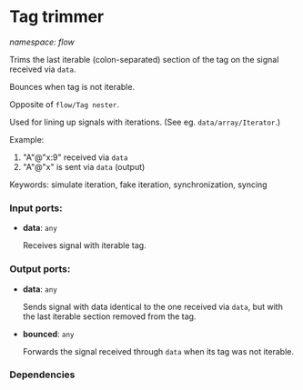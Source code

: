 # Tag trimmer

_namespace: flow_

Trims the last iterable (colon-separated) section of the tag on the signal received via `data`.

Bounces when tag is not iterable.

Opposite of `flow/Tag nester`.

Used for lining up signals with iterations. (See eg. `data/array/Iterator`.)

Example:
1. "A"@"x:9" received via `data`
2. "A"@"x" is sent via `data` (output)

Keywords: simulate iteration, fake iteration, synchronization, syncing

### Input ports:

* __data__: ` any `

    Receives signal with iterable tag.

### Output ports:

* __data__: ` any `

    Sends signal with data identical to the one received via `data`, but with the last iterable section removed from the tag.


* __bounced__: ` any `

    Forwards the signal received through `data` when its tag was not iterable.

### Dependencies




